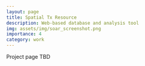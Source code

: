 ```yaml
---
layout: page
title: Spatial Tx Resource
description: Web-based database and analysis tool
img: assets/img/soar_screenshot.png
importance: 4
category: work
---
```


Project page TBD
